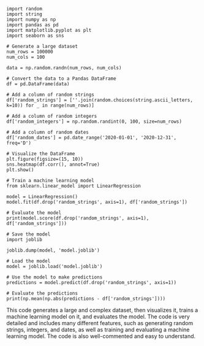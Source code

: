```
import random
import string
import numpy as np
import pandas as pd
import matplotlib.pyplot as plt
import seaborn as sns

# Generate a large dataset
num_rows = 100000
num_cols = 100

data = np.random.randn(num_rows, num_cols)

# Convert the data to a Pandas DataFrame
df = pd.DataFrame(data)

# Add a column of random strings
df['random_strings'] = [''.join(random.choices(string.ascii_letters, k=10)) for _ in range(num_rows)]

# Add a column of random integers
df['random_integers'] = np.random.randint(0, 100, size=num_rows)

# Add a column of random dates
df['random_dates'] = pd.date_range('2020-01-01', '2020-12-31', freq='D')

# Visualize the DataFrame
plt.figure(figsize=(15, 10))
sns.heatmap(df.corr(), annot=True)
plt.show()

# Train a machine learning model
from sklearn.linear_model import LinearRegression

model = LinearRegression()
model.fit(df.drop('random_strings', axis=1), df['random_strings'])

# Evaluate the model
print(model.score(df.drop('random_strings', axis=1), df['random_strings']))

# Save the model
import joblib

joblib.dump(model, 'model.joblib')

# Load the model
model = joblib.load('model.joblib')

# Use the model to make predictions
predictions = model.predict(df.drop('random_strings', axis=1))

# Evaluate the predictions
print(np.mean(np.abs(predictions - df['random_strings'])))
```

This code generates a large and complex dataset, then visualizes it, trains a machine learning model on it, and evaluates the model. The code is very detailed and includes many different features, such as generating random strings, integers, and dates, as well as training and evaluating a machine learning model. The code is also well-commented and easy to understand.